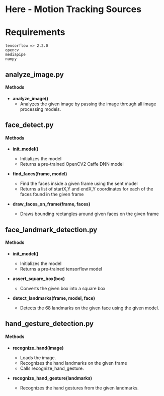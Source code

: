 # Here - Motion Tracking Sources

# Requirements
```
tensorflow => 2.2.0
opencv
mediapipe
numpy
```

## analyze_image.py

#### Methods

- **analyze_image()**
    - Analyzes the given image by passing the image
      through all image processing models.

## face_detect.py

#### Methods

- **init_model()**
    - Initializes the model
    - Returns a pre-trained OpenCV2 Caffe DNN model

- **find_faces(frame, model)**
    - Find the faces inside a given frame using the sent model
    - Returns a list of startX,Y and endX,Y coordinates for each
      of the faces found in the given frame

- **draw_faces_on_frame(frame, faces)**
    - Draws bounding rectangles around given faces on the given
      frame 

## face_landmark_detection.py

#### Methods

- **init_model()**
    - Initializes the model
    - Returns a pre-trained tensorflow model

- **assert_square_box(box)**
    - Converts the given box into a square box

- **detect_landmarks(frame, model, face)**
    - Detects the 68 landmarks on the given face using the given
      model.

## hand_gesture_detection.py

#### Methods

- **recognize_hand(image)**
    - Loads the image.
    - Recognizes the hand landmarks on the given frame
    - Calls recognize_hand_gesture.

- **recognize_hand_gesture(landmarks)**
    - Recognizes the hand gestures from the given landmarks.
